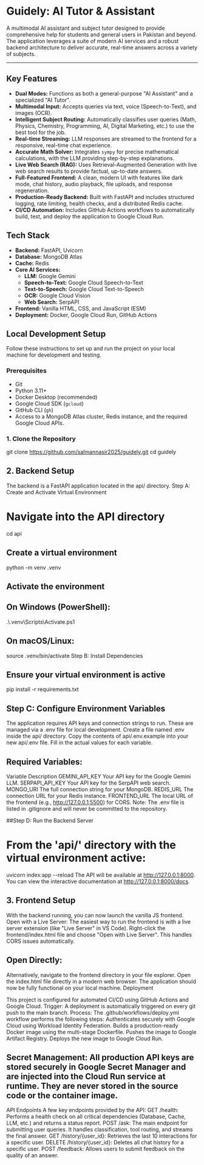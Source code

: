 # Guidely: AI Tutor & Assistant

A multimodal AI assistant and subject tutor designed to provide comprehensive help for students and general users in Pakistan and beyond. The application leverages a suite of modern AI services and a robust backend architecture to deliver accurate, real-time answers across a variety of subjects.

---

## Key Features

- **Dual Modes:** Functions as both a general-purpose "AI Assistant" and a specialized "AI Tutor".
- **Multimodal Input:** Accepts queries via text, voice (Speech-to-Text), and images (OCR).
- **Intelligent Subject Routing:** Automatically classifies user queries (Math, Physics, Chemistry, Programming, AI, Digital Marketing, etc.) to use the best tool for the job.
- **Real-time Streaming:** LLM responses are streamed to the frontend for a responsive, real-time chat experience.
- **Accurate Math Solver:** Integrates `sympy` for precise mathematical calculations, with the LLM providing step-by-step explanations.
- **Live Web Search (RAG):** Uses Retrieval-Augmented Generation with live web search results to provide factual, up-to-date answers.
- **Full-Featured Frontend:** A clean, modern UI with features like dark mode, chat history, audio playback, file uploads, and response regeneration.
- **Production-Ready Backend:** Built with FastAPI and includes structured logging, rate limiting, health checks, and a distributed Redis cache.
- **CI/CD Automation:** Includes GitHub Actions workflows to automatically build, test, and deploy the application to Google Cloud Run.

## Tech Stack

- **Backend:** FastAPI, Uvicorn
- **Database:** MongoDB Atlas
- **Cache:** Redis
- **Core AI Services:**
  - **LLM:** Google Gemini
  - **Speech-to-Text:** Google Cloud Speech-to-Text
  - **Text-to-Speech:** Google Cloud Text-to-Speech
  - **OCR:** Google Cloud Vision
  - **Web Search:** SerpAPI
- **Frontend:** Vanilla HTML, CSS, and JavaScript (ESM)
- **Deployment:** Docker, Google Cloud Run, GitHub Actions



## Local Development Setup

Follow these instructions to set up and run the project on your local machine for development and testing.

### Prerequisites

- Git
- Python 3.11+
- Docker Desktop (recommended)
- Google Cloud SDK (`gcloud`)
- GitHub CLI (`gh`)
- Access to a MongoDB Atlas cluster, Redis instance, and the required Google Cloud APIs.

### 1. Clone the Repository

git clone https://github.com/salmannasir2025/guidely.git
cd guidely

## 2. Backend Setup
The backend is a FastAPI application located in the api/ directory.
Step A: Create and Activate Virtual Environment

# Navigate into the API directory
cd api

## Create a virtual environment
python -m venv .venv

## Activate the environment
## On Windows (PowerShell):
.\\.venv\\Scripts\\Activate.ps1

## On macOS/Linux:
source .venv/bin/activate
Step B: Install Dependencies

## Ensure your virtual environment is active
pip install -r requirements.txt

## Step C: Configure Environment Variables
The application requires API keys and connection strings to run. These are managed via a .env file for local development.
Create a file named .env inside the api/ directory.
Copy the contents of api/.env.example into your new api/.env file.
Fill in the actual values for each variable.

## Required Variables:

Variable	Description
GEMINI_API_KEY	Your API key for the Google Gemini LLM.
SERPAPI_API_KEY	Your API key for the SerpAPI web search.
MONGO_URI	The full connection string for your MongoDB.
REDIS_URL	The connection URL for your Redis instance.
FRONTEND_URL	The local URL of the frontend (e.g., http://127.0.0.1:5500) for CORS.
Note: The .env file is listed in .gitignore and will never be committed to the repository.

##Step D: Run the Backend Server
# From the 'api/' directory with the virtual environment active:
uvicorn index:app --reload
The API will be available at http://127.0.0.1:8000. You can view the interactive documentation at http://127.0.0.1:8000/docs.

## 3. Frontend Setup
With the backend running, you can now launch the vanilla JS frontend.
Open with a Live Server:
The easiest way to run the frontend is with a live server extension (like "Live Server" in VS Code).
Right-click the frontend/index.html file and choose "Open with Live Server". This handles CORS issues automatically.

## Open Directly:
Alternatively, navigate to the frontend directory in your file explorer.
Open the index.html file directly in a modern web browser.
The application should now be fully functional on your local machine.
Deployment

This project is configured for automated CI/CD using GitHub Actions and Google Cloud.
Trigger: A deployment is automatically triggered on every git push to the main branch.
Process: The .github/workflows/deploy.yml workflow performs the following steps:
Authenticates securely with Google Cloud using Workload Identity Federation.
Builds a production-ready Docker image using the multi-stage Dockerfile.
Pushes the image to Google Artifact Registry.
Deploys the new image to Google Cloud Run.
## Secret Management: All production API keys are stored securely in Google Secret Manager and are injected into the Cloud Run service at runtime. They are never stored in the source code or the container image.
API Endpoints
A few key endpoints provided by the API:
GET /health: Performs a health check on all critical dependencies (Database, Cache, LLM, etc.) and returns a status report.
POST /ask: The main endpoint for submitting user queries. It handles classification, tool routing, and streams the final answer.
GET /history/{user_id}: Retrieves the last 10 interactions for a specific user.
DELETE /history/{user_id}: Deletes all chat history for a specific user.
POST /feedback: Allows users to submit feedback on the quality of an answer.
